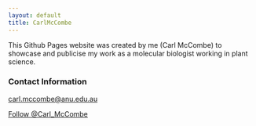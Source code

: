 ```yaml
---
layout: default
title: CarlMcCombe
---
```


This Github Pages website was created by me (Carl McCombe) to showcase and publicise my work as a molecular biologist working in plant science.

### Contact Information

carl.mccombe@anu.edu.au

<a href="https://twitter.com/Carl_McCombe?ref_src=twsrc%5Etfw" class="twitter-follow-button" data-show-count="false">Follow @Carl_McCombe</a><script async src="https://platform.twitter.com/widgets.js" charset="utf-8"></script>


